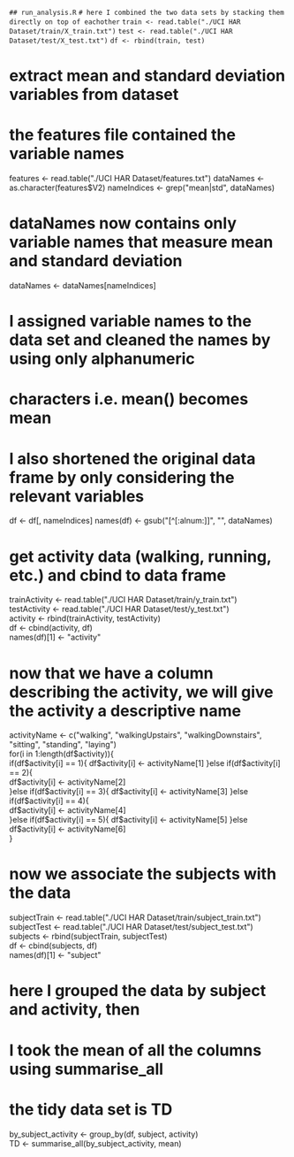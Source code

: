 `## run_analysis.R`
`# here I combined the two data sets by stacking them directly on top of eachother`
`train <- read.table("./UCI HAR Dataset/train/X_train.txt")`
`test <- read.table("./UCI HAR Dataset/test/X_test.txt")`
`df <- rbind(train, test)`


# extract mean and standard deviation variables from dataset
# the features file contained the variable names
features <- read.table("./UCI HAR Dataset/features.txt")
dataNames <- as.character(features$V2)
nameIndices <- grep("mean|std", dataNames)
# dataNames now contains only variable names that measure mean and standard deviation
dataNames <- dataNames[nameIndices]


# I assigned variable names to the data set and cleaned the names by using only alphanumeric 
# characters i.e. mean() becomes mean
# I also shortened the original data frame by only considering the relevant variables
df <- df[, nameIndices]
names(df) <- gsub("[^[:alnum:]]", "", dataNames)


# get activity data (walking, running, etc.) and cbind to data frame  
trainActivity <- read.table("./UCI HAR Dataset/train/y_train.txt")  
testActivity <- read.table("./UCI HAR Dataset/test/y_test.txt")  
activity <- rbind(trainActivity, testActivity)  
df <- cbind(activity, df)  
names(df)[1] <- "activity"  


# now that we have a column describing the activity, we will give the activity a descriptive name  
activityName <- c("walking", "walkingUpstairs", "walkingDownstairs", "sitting", "standing", "laying")  
for(i in 1:length(df$activity)){  
    if(df$activity[i] == 1){  
        df$activity[i] <- activityName[1]  
    }else if(df$activity[i] == 2){  
        df$activity[i] <- activityName[2]  
    }else if(df$activity[i] == 3){  
        df$activity[i] <- activityName[3]  
    }else if(df$activity[i] == 4){  
        df$activity[i] <- activityName[4]  
    }else if(df$activity[i] == 5){  
        df$activity[i] <- activityName[5]  
    }else  
        df$activity[i] <- activityName[6]  
}  

# now we associate the subjects with the data  
subjectTrain <- read.table("./UCI HAR Dataset/train/subject_train.txt")  
subjectTest <- read.table("./UCI HAR Dataset/test/subject_test.txt")  
subjects <- rbind(subjectTrain, subjectTest)  
df <- cbind(subjects, df)  
names(df)[1] <- "subject"  

# here I grouped the data by subject and activity, then  
# I took the mean of all the columns using summarise_all  
# the tidy data set is TD  
by_subject_activity <- group_by(df, subject, activity)  
TD <- summarise_all(by_subject_activity, mean)
